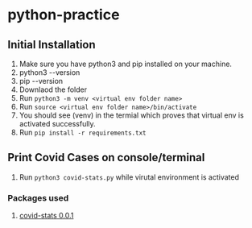 # python-practice


## Initial Installation ##

1. Make sure you have python3 and pip installed on your machine. 
  1. python3 --version
  2. pip --version
2. Downlaod the folder   
3. Run `python3 -m venv <virtual env folder name>`
4. Run `source <virtual env folder name>/bin/activate` 
5. You should see (venv) in the termial which proves that virtual env is activated successfully.
6. Run `pip install -r requirements.txt` 




## Print Covid Cases on console/terminal ##

1. Run `python3 covid-stats.py` while virutal environment is activated

### Packages used ###    

1. [covid-stats 0.0.1](https://pypi.org/project/covid-stats/ "covid-stats 0.0.1 package")

  
          



